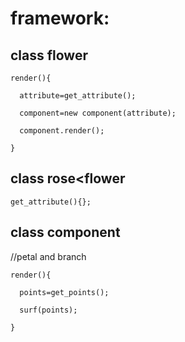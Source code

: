 # framework:
## class flower

    render(){

      attribute=get_attribute();
  
      component=new component(attribute);
  
      component.render();
  
    }

## class rose<flower

    get_attribute(){};

## class component
//petal and branch

    render(){

      points=get_points();
  
      surf(points);
  
    }
